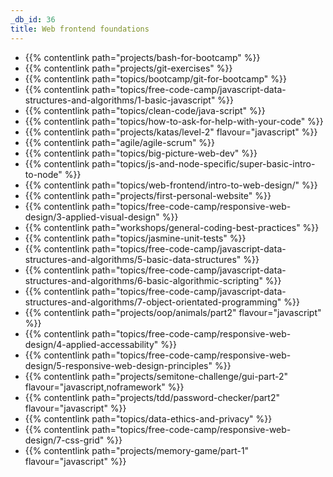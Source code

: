 ```yaml
---
_db_id: 36
title: Web frontend foundations
---
```


- {{% contentlink path="projects/bash-for-bootcamp" %}}
- {{% contentlink path="projects/git-exercises" %}}
- {{% contentlink path="topics/bootcamp/git-for-bootcamp" %}}
- {{% contentlink path="topics/free-code-camp/javascript-data-structures-and-algorithms/1-basic-javascript" %}}
- {{% contentlink path="topics/clean-code/java-script" %}}
- {{% contentlink path="topics/how-to-ask-for-help-with-your-code" %}}
- {{% contentlink path="projects/katas/level-2" flavour="javascript" %}}
- {{% contentlink path="agile/agile-scrum" %}}
- {{% contentlink path="topics/big-picture-web-dev" %}}
- {{% contentlink path="topics/js-and-node-specific/super-basic-intro-to-node" %}}
- {{% contentlink path="topics/web-frontend/intro-to-web-design/" %}}
- {{% contentlink path="projects/first-personal-website" %}}
- {{% contentlink path="topics/free-code-camp/responsive-web-design/3-applied-visual-design" %}}
- {{% contentlink path="workshops/general-coding-best-practices" %}}
- {{% contentlink path="topics/jasmine-unit-tests" %}}
- {{% contentlink path="topics/free-code-camp/javascript-data-structures-and-algorithms/5-basic-data-structures" %}}
- {{% contentlink path="topics/free-code-camp/javascript-data-structures-and-algorithms/6-basic-algorithmic-scripting" %}}
- {{% contentlink path="topics/free-code-camp/javascript-data-structures-and-algorithms/7-object-orientated-programming" %}}
- {{% contentlink path="projects/oop/animals/part2"  flavour="javascript" %}}
- {{% contentlink path="topics/free-code-camp/responsive-web-design/4-applied-accessability" %}}
- {{% contentlink path="topics/free-code-camp/responsive-web-design/5-responsive-web-design-principles" %}}
- {{% contentlink path="projects/semitone-challenge/gui-part-2"  flavour="javascript,noframework" %}}
- {{% contentlink path="projects/tdd/password-checker/part2" flavour="javascript" %}}
- {{% contentlink path="topics/data-ethics-and-privacy" %}}
- {{% contentlink path="topics/free-code-camp/responsive-web-design/7-css-grid" %}}
- {{% contentlink path="projects/memory-game/part-1" flavour="javascript" %}}